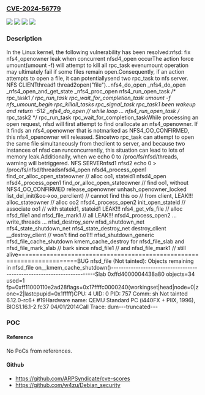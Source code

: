 ### [CVE-2024-56779](https://cve.mitre.org/cgi-bin/cvename.cgi?name=CVE-2024-56779)
![](https://img.shields.io/static/v1?label=Product&message=Linux&color=blue)
![](https://img.shields.io/static/v1?label=Version&message=&color=brightgreen)
![](https://img.shields.io/static/v1?label=Version&message=1da177e4c3f41524e886b7f1b8a0c1fc7321cac2%20&color=brightgreen)
![](https://img.shields.io/static/v1?label=Vulnerability&message=n%2Fa&color=blue)

### Description

In the Linux kernel, the following vulnerability has been resolved:nfsd: fix nfs4_openowner leak when concurrent nfsd4_open occurThe action force umount(umount -f) will attempt to kill all rpc_task evenumount operation may ultimately fail if some files remain open.Consequently, if an action attempts to open a file, it can potentiallysend two rpc_task to nfs server.                   NFS CLIENTthread1                             thread2open("file")...nfs4_do_open _nfs4_do_open  _nfs4_open_and_get_state   _nfs4_proc_open    nfs4_run_open_task     /* rpc_task1 */     rpc_run_task     rpc_wait_for_completion_task                                    umount -f                                    nfs_umount_begin                                     rpc_killall_tasks                                      rpc_signal_task     rpc_task1 been wakeup     and return -512 _nfs4_do_open // while loop    ...    nfs4_run_open_task     /* rpc_task2 */     rpc_run_task     rpc_wait_for_completion_taskWhile processing an open request, nfsd will first attempt to find orallocate an nfs4_openowner. If it finds an nfs4_openowner that is notmarked as NFS4_OO_CONFIRMED, this nfs4_openowner will released. Sincetwo rpc_task can attempt to open the same file simultaneously from theclient to server, and because two instances of nfsd can runconcurrently, this situation can lead to lots of memory leak.Additionally, when we echo 0 to /proc/fs/nfsd/threads, warning will betriggered.                    NFS SERVERnfsd1                  nfsd2       echo 0 > /proc/fs/nfsd/threadsnfsd4_open nfsd4_process_open1  find_or_alloc_open_stateowner   // alloc oo1, stateid1                       nfsd4_open                        nfsd4_process_open1                        find_or_alloc_open_stateowner                        // find oo1, without NFS4_OO_CONFIRMED                         release_openowner                          unhash_openowner_locked                          list_del_init(&oo->oo_perclient)                          // cannot find this oo                          // from client, LEAK!!!                         alloc_stateowner // alloc oo2 nfsd4_process_open2  init_open_stateid  // associate oo1  // with stateid1, stateid1 LEAK!!!  nfs4_get_vfs_file  // alloc nfsd_file1 and nfsd_file_mark1  // all LEAK!!!                         nfsd4_process_open2                         ...                                    write_threads                                     ...                                     nfsd_destroy_serv                                      nfsd_shutdown_net                                       nfs4_state_shutdown_net                                        nfs4_state_destroy_net                                         destroy_client                                          __destroy_client                                          // won't find oo1!!!                                     nfsd_shutdown_generic                                      nfsd_file_cache_shutdown                                       kmem_cache_destroy                                       for nfsd_file_slab                                       and nfsd_file_mark_slab                                       // bark since nfsd_file1                                       // and nfsd_file_mark1                                       // still alive=======================================================================BUG nfsd_file (Not tainted): Objects remaining in nfsd_file on__kmem_cache_shutdown()-----------------------------------------------------------------------Slab 0xffd4000004438a80 objects=34 used=1 fp=0xff11000110e2ad28flags=0x17ffffc0000240(workingset|head|node=0|zone=2|lastcpupid=0x1fffff)CPU: 4 UID: 0 PID: 757 Comm: sh Not tainted 6.12.0-rc6+ #19Hardware name: QEMU Standard PC (i440FX + PIIX, 1996), BIOS1.16.1-2.fc37 04/01/2014Call Trace: <TASK> dum---truncated---

### POC

#### Reference
No PoCs from references.

#### Github
- https://github.com/ARPSyndicate/cve-scores
- https://github.com/w4zu/Debian_security

